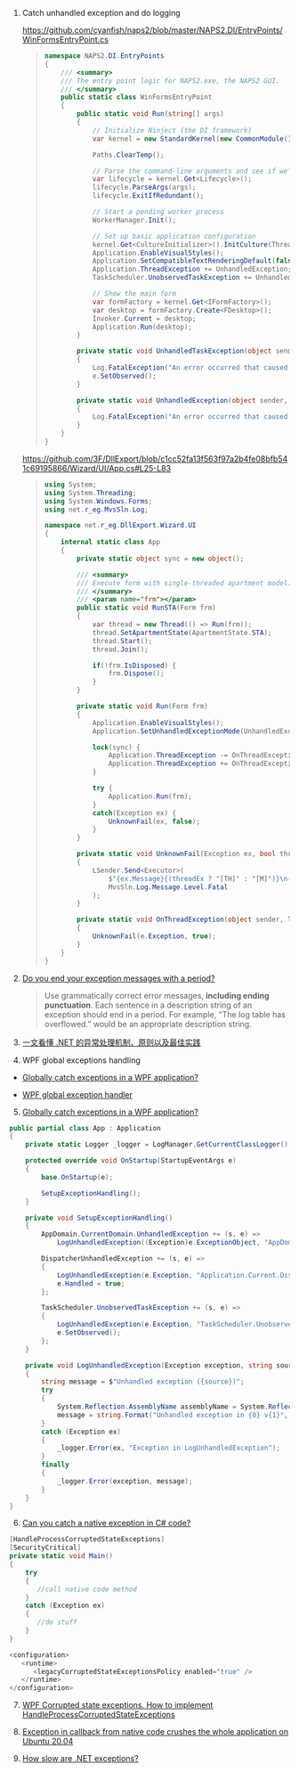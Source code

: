 1. Catch unhandled exception and do logging

   https://github.com/cyanfish/naps2/blob/master/NAPS2.DI/EntryPoints/WinFormsEntryPoint.cs

   > ```c#
   > namespace NAPS2.DI.EntryPoints
   > {
   >     /// <summary>
   >     /// The entry point logic for NAPS2.exe, the NAPS2 GUI.
   >     /// </summary>
   >     public static class WinFormsEntryPoint
   >     {
   >         public static void Run(string[] args)
   >         {
   >             // Initialize Ninject (the DI framework)
   >             var kernel = new StandardKernel(new CommonModule(), new WinFormsModule());
   > 
   >             Paths.ClearTemp();
   > 
   >             // Parse the command-line arguments and see if we're doing something other than displaying the main form
   >             var lifecycle = kernel.Get<Lifecycle>();
   >             lifecycle.ParseArgs(args);
   >             lifecycle.ExitIfRedundant();
   > 
   >             // Start a pending worker process
   >             WorkerManager.Init();
   > 
   >             // Set up basic application configuration
   >             kernel.Get<CultureInitializer>().InitCulture(Thread.CurrentThread);
   >             Application.EnableVisualStyles();
   >             Application.SetCompatibleTextRenderingDefault(false);
   >             Application.ThreadException += UnhandledException;
   >             TaskScheduler.UnobservedTaskException += UnhandledTaskException;
   > 
   >             // Show the main form
   >             var formFactory = kernel.Get<IFormFactory>();
   >             var desktop = formFactory.Create<FDesktop>();
   >             Invoker.Current = desktop;
   >             Application.Run(desktop);
   >         }
   > 
   >         private static void UnhandledTaskException(object sender, UnobservedTaskExceptionEventArgs e)
   >         {
   >             Log.FatalException("An error occurred that caused the task to terminate.", e.Exception);
   >             e.SetObserved();
   >         }
   > 
   >         private static void UnhandledException(object sender, ThreadExceptionEventArgs e)
   >         {
   >             Log.FatalException("An error occurred that caused the application to close.", e.Exception);
   >         }
   >     }
   > }
   > ```

   https://github.com/3F/DllExport/blob/c1cc52fa13f563f97a2b4fe08bfb541c69195866/Wizard/UI/App.cs#L25-L83

   > ```csharp
   > using System;
   > using System.Threading;
   > using System.Windows.Forms;
   > using net.r_eg.MvsSln.Log;
   > 
   > namespace net.r_eg.DllExport.Wizard.UI
   > {
   >     internal static class App
   >     {
   >         private static object sync = new object();
   > 
   >         /// <summary>
   >         /// Execute form with single-threaded apartment model.
   >         /// </summary>
   >         /// <param name="frm"></param>
   >         public static void RunSTA(Form frm)
   >         {
   >             var thread = new Thread(() => Run(frm));
   >             thread.SetApartmentState(ApartmentState.STA);
   >             thread.Start();
   >             thread.Join();
   > 
   >             if(!frm.IsDisposed) {
   >                 frm.Dispose();
   >             }
   >         }
   > 
   >         private static void Run(Form frm)
   >         {
   >             Application.EnableVisualStyles();
   >             Application.SetUnhandledExceptionMode(UnhandledExceptionMode.Automatic);
   > 
   >             lock(sync) {
   >                 Application.ThreadException -= OnThreadException;
   >                 Application.ThreadException += OnThreadException;
   >             }
   > 
   >             try {
   >                 Application.Run(frm);
   >             }
   >             catch(Exception ex) {
   >                 UnknownFail(ex, false);
   >             }
   >         }
   > 
   >         private static void UnknownFail(Exception ex, bool threadEx)
   >         {
   >             LSender.Send<Executor>(
   >                 $"{ex.Message}{(threadEx ? "[TH]" : "[M]")}\n---\n{ex.ToString()}", 
   >                 MvsSln.Log.Message.Level.Fatal
   >             );
   >         }
   > 
   >         private static void OnThreadException(object sender, ThreadExceptionEventArgs e)
   >         {
   >             UnknownFail(e.Exception, true);
   >         }
   >     }
   > }
   > ```

2. [Do you end your exception messages with a period?](https://stackoverflow.com/questions/1136829/do-you-end-your-exception-messages-with-a-period)

   > Use grammatically correct error messages, **including ending  punctuation**. Each sentence in a description string of an exception  should end in a period. For example, "The log table has overflowed.”  would be an appropriate description string.

3. [一文看懂 .NET 的异常处理机制、原则以及最佳实践](https://blog.walterlv.com/post/dotnet-exception.html)

4. WPF global exceptions handling

- [Globally catch exceptions in a WPF application?](https://stackoverflow.com/questions/793100/globally-catch-exceptions-in-a-wpf-application)

- [WPF global exception handler](https://stackoverflow.com/questions/1472498/wpf-global-exception-handler)

5. [Globally catch exceptions in a WPF application?](https://stackoverflow.com/questions/793100/globally-catch-exceptions-in-a-wpf-application)

```csharp
public partial class App : Application
{
    private static Logger _logger = LogManager.GetCurrentClassLogger();

    protected override void OnStartup(StartupEventArgs e)
    {
        base.OnStartup(e);

        SetupExceptionHandling();
    }

    private void SetupExceptionHandling()
    {
        AppDomain.CurrentDomain.UnhandledException += (s, e) =>
            LogUnhandledException((Exception)e.ExceptionObject, "AppDomain.CurrentDomain.UnhandledException");

        DispatcherUnhandledException += (s, e) =>
        {
            LogUnhandledException(e.Exception, "Application.Current.DispatcherUnhandledException");
            e.Handled = true;
        };

        TaskScheduler.UnobservedTaskException += (s, e) =>
        {
            LogUnhandledException(e.Exception, "TaskScheduler.UnobservedTaskException");
            e.SetObserved();
        };
    }

    private void LogUnhandledException(Exception exception, string source)
    {
        string message = $"Unhandled exception ({source})";
        try
        {
            System.Reflection.AssemblyName assemblyName = System.Reflection.Assembly.GetExecutingAssembly().GetName();
            message = string.Format("Unhandled exception in {0} v{1}", assemblyName.Name, assemblyName.Version);
        }
        catch (Exception ex)
        {
            _logger.Error(ex, "Exception in LogUnhandledException");
        }
        finally
        {
            _logger.Error(exception, message);
        }
    }
}
```

6. [Can you catch a native exception in C# code?](https://stackoverflow.com/questions/150544/can-you-catch-a-native-exception-in-c-sharp-code)

```csharp
[HandleProcessCorruptedStateExceptions] 
[SecurityCritical]
private static void Main() 
{ 
    try 
    {
       //call native code method
    } 
    catch (Exception ex) 
    {
       //do stuff
    } 
}

<configuration>  
   <runtime>  
      <legacyCorruptedStateExceptionsPolicy enabled="true" />
   </runtime>  
</configuration>  
```

7. [WPF Corrupted state exceptions. How to implement HandleProcessCorruptedStateExceptions](https://stackoverflow.com/questions/5355768/wpf-corrupted-state-exceptions-how-to-implement-handleprocesscorruptedstateexce)

8. [Exception in callback from native code crushes the whole application on Ubuntu 20.04](https://github.com/dotnet/runtime/issues/42842)

9. [How slow are .NET exceptions?](https://stackoverflow.com/questions/161942/how-slow-are-net-exceptions)
